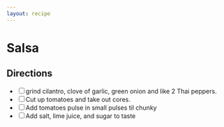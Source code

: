 ```yaml
---
layout: recipe
---
```


# Salsa

<section class="directions">
<h2>Directions</h2>
    <ul class="direction-list">
<li><label><input type="checkbox">grind cilantro, clove of garlic, green onion and like 2 Thai peppers.</label></li>
<li><label><input type="checkbox">Cut up tomatoes and take out cores.</label></li>
<li><label><input type="checkbox">Add tomatoes pulse in small pulses til chunky</label></li>
<li><label><input type="checkbox">Add salt, lime juice, and sugar to taste</label></li>
</ul>
</section>

